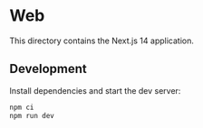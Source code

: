 # Web

This directory contains the Next.js 14 application.

## Development

Install dependencies and start the dev server:

```bash
npm ci
npm run dev
```
